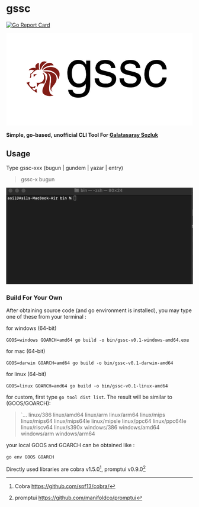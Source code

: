 # gssc

[![Go Report Card](https://goreportcard.com/badge/github.com/asyard/gssc)](https://goreportcard.com/report/github.com/asyard/gssc)


![gssc](https://github.com/asyard/gssc/blob/master/img/gssc.png?raw=true "gssc")



**Simple, go-based, unofficial CLI Tool For [Galatasaray Sozluk](https://rerererarara.net/)**


## Usage
Type gssc-xxx (bugun | gundem | yazar | entry)
> gssc-x bugun

![](https://github.com/asyard/gssc/blob/master/img/gssg.gif)



### Build For Your Own
After obtaining source code (and go environment is installed), you may type one of these from your terminal :

for windows (64-bit)

`GOOS=windows GOARCH=amd64 go build -o bin/gssc-v0.1-windows-amd64.exe`

for mac (64-bit)

`GOOS=darwin GOARCH=amd64 go build -o bin/gssc-v0.1-darwin-amd64`

for linux (64-bit)

`GOOS=linux GOARCH=amd64 go build -o bin/gssc-v0.1-linux-amd64`

for custom, first type `go tool dist list`. The result will be similar to (GOOS/GOARCH):

>`...
linux/386
linux/amd64
linux/arm
linux/arm64
linux/mips
linux/mips64
linux/mips64le
linux/mipsle
linux/ppc64
linux/ppc64le
linux/riscv64
linux/s390x
windows/386
windows/amd64
windows/arm
windows/arm64

your local GOOS and GOARCH can be obtained like : 

`go env GOOS GOARCH`

Directly used libraries are cobra v1.5.0[^1], promptui v0.9.0[^2]


[^1]: Cobra https://github.com/spf13/cobra/  
[^2]: promptui https://github.com/manifoldco/promptui